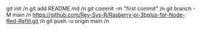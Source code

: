 git init /n
git add README.md /n
git commit -m "first commit" /n
git branch -M main /n
https://github.com/Rey-Sys-R/Rasberry-pi-3bplus-for-Node-Red-Refill.git /n
git push -u origin main /n
